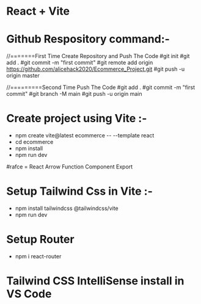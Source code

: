 # React + Vite

# Github Respository command:-

//=======First Time Create Repository and Push The Code
#git init
#git add .
#git commit -m "first commit"
#git remote add origin https://github.com/alicehack2020/Ecommerce_Project.git
#git push -u origin master

//=========Second Time Push The Code
#git add .
#git commit -m "first commit"
#git branch -M main
#git push -u origin main

# Create project using Vite :-

- npm create vite@latest ecommerce -- --template react
- cd ecommerce
- npm install
- npm run dev

#rafce = React Arrow Function Component Export

# Setup Tailwind Css in Vite :-

- npm install tailwindcss @tailwindcss/vite
- npm run dev

# Setup Router

- npm i react-router

# Tailwind CSS IntelliSense install in VS Code
